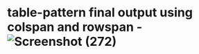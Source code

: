 # table-pattern final output using colspan and rowspan -![Screenshot (272)](https://github.com/user-attachments/assets/9a1972f4-e7d6-4c19-b06d-769e36092f5e)
